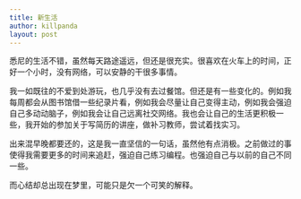 ```yaml
---
title: 新生活
author: killpanda
layout: post
---
```

悉尼的生活不错，虽然每天路途遥远，但还是很充实。很喜欢在火车上的时间，正好一个小时，没有网络，可以安静的干很多事情。

我一如既往的不爱到处游玩，也几乎没有去过餐馆。但还是有一些变化的。例如我每周都会从图书馆借一些纪录片看，例如我会尽量让自己变得主动，例如我会强迫自己多动动脑子，例如我会让自己远离社交网络。我也会让自己的生活更积极一些，我开始的参加关于写简历的讲座，做补习教师，尝试着找实习。

出来混早晚都要还的，这是我一直坚信的一句话，虽然他有点消极。之前做过的事使得我需要更多的时间来追赶，强迫自己练习编程。也强迫自己与以前的自己不同一些。

而心结却总出现在梦里，可能只是欠一个可笑的解释。
